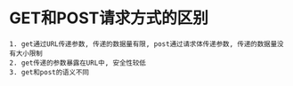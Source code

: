 # GET和POST请求方式的区别

```
1. get通过URL传递参数, 传递的数据量有限, post通过请求体传递参数, 传递的数据量没有大小限制
2. get传递的参数暴露在URL中, 安全性较低
3. get和post的语义不同
```